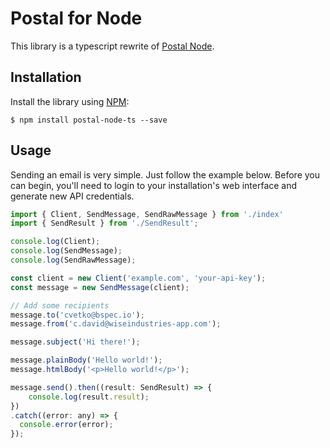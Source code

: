 # Postal for Node

This library is a typescript rewrite of [Postal Node](https://github.com/postalserver/postal-node).

## Installation

Install the library using [NPM](https://www.npmjs.com/):

```
$ npm install postal-node-ts --save
```

## Usage

Sending an email is very simple. Just follow the example below. Before you can
begin, you'll need to login to your installation's web interface and generate
new API credentials.

```javascript
import { Client, SendMessage, SendRawMessage } from './index'
import { SendResult } from './SendResult';

console.log(Client);
console.log(SendMessage);
console.log(SendRawMessage);

const client = new Client('example.com', 'your-api-key');
const message = new SendMessage(client);

// Add some recipients
message.to('cvetko@bspec.io');
message.from('c.david@wiseindustries-app.com');

message.subject('Hi there!');

message.plainBody('Hello world!');
message.htmlBody('<p>Hello world!</p>');

message.send().then((result: SendResult) => {
    console.log(result.result);
})
.catch((error: any) => {
  console.error(error);
});
```
